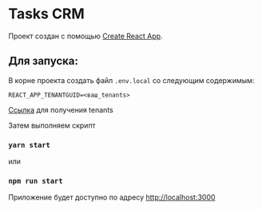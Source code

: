 # Tasks CRM

Проект создан с помощью [Create React App](https://github.com/facebook/create-react-app).

## Для запуска:
В корне проекта создать файл `.env.local` со следующим содержимым:

`REACT_APP_TENANTGUID=<ваш_tenants>`

[Ссылка](http://intravision-task.test01.intravision.ru/api/Tenants) для получения tenants

Затем выполняем скрипт
### `yarn start`
или
### `npm run start`

Приложение будет доступно по адресу [http://localhost:3000](http://localhost:3000)
